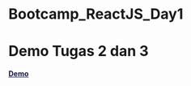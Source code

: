 # Bootcamp_ReactJS_Day1

# Demo Tugas 2 dan 3

<a href="https://bootcamp-react-js-day-2-3.vercel.app/" target="_blank" style="font-weight:700; color:#19194b">Demo</a>
